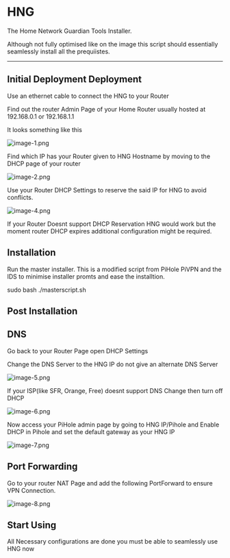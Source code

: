 # HNG

The Home Network Guardian Tools Installer.

Although not fully optimised like on the image this script should essentially seamlessly install all the prequiistes.

***

## Initial Deployment Deployment
Use an ethernet cable to connect the HNG to your Router

Find out the router Admin Page of your Home Router usually hosted at 192.168.0.1 or 192.168.1.1 

It looks something like this

![image-1.png](./Screenshots/image-1.png)

Find which IP has your Router given to HNG Hostname by moving to the DHCP page of your router

![image-2.png](./Screenshots/image-2.png)

Use your Router DHCP Settings to reserve the said IP for HNG to avoid conflicts.

![image-4.png](./Screenshots/image-4.png)

If your Router Doesnt support DHCP Reservation HNG would work but the moment router DHCP expires additional configuration might be required.


## Installation
Run the master installer. This is a modified script from PiHole PiVPN and the IDS to minimise installer promts and ease the installtion.

sudo bash ./masterscript.sh


## Post Installation

## DNS 
Go back to your Router Page open DHCP Settings 

Change the DNS Server to the HNG IP do not give an alternate DNS Server

![image-5.png](./Screenshots/image-5.png)

If your ISP(like SFR, Orange, Free) doesnt support DNS Change then turn off DHCP 

![image-6.png](./Screenshots/image-6.png)

Now access your PiHole admin page by going to HNG IP/Pihole and Enable DHCP in Pihole and set the default gateway as your HNG IP

![image-7.png](./Screenshots/image-7.png)

## Port Forwarding

Go to your router NAT Page and add the following PortForward to ensure VPN Connection.

![image-8.png](./Screenshots/image-8.png)


## Start Using
All Necessary configurations are done you must be able to seamlessly use HNG now
